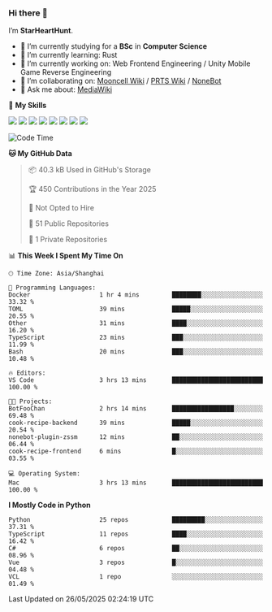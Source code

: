 ### Hi there 👋

I’m **StarHeartHunt**.

- 🏫 I’m currently studying for a **BSc** in **Computer Science**
- 🌱 I’m currently learning: Rust
- 🔭 I’m currently working on: Web Frontend Engineering / Unity Mobile Game Reverse Engineering
- 👯 I’m collaborating on: [Mooncell Wiki](https://fgo.wiki/) / [PRTS Wiki](http://prts.wiki/) / [NoneBot](https://github.com/nonebot)
- 💬 Ask me about: [MediaWiki](https://www.mediawiki.org)

🌟 **My Skills**

![](https://img.shields.io/badge/-Python-3e74a2?style=flat-square&logo=Python&logoColor=fff)
![](https://img.shields.io/badge/-Node.js-339933?style=flat-square&logo=node.js&logoColor=fff)
![](https://img.shields.io/badge/-Vue-4fc08d?style=flat-square&logo=vue.js&logoColor=fff)
![](https://img.shields.io/badge/-React-2d98ce?style=flat-square&logo=React&logoColor=fff)
![](https://img.shields.io/badge/-TypeScript-3178C6?style=flat-square&logo=TypeScript&logoColor=fff)
![](https://img.shields.io/badge/-Docker-2496ED?style=flat-square&logo=Docker&logoColor=fff)
![](https://img.shields.io/badge/-Linux-000000?style=flat-square&logo=Linux&logoColor=fff)
![](https://img.shields.io/badge/-Dotnet-512bd4?style=flat-square&logo=.net&logoColor=fff)

<!--START_SECTION:waka-->
![Code Time](http://img.shields.io/badge/Code%20Time-1%2C601%20hrs%2055%20mins-blue)

**🐱 My GitHub Data** 

> 📦 40.3 kB Used in GitHub's Storage 
 > 
> 🏆 450 Contributions in the Year 2025
 > 
> 🚫 Not Opted to Hire
 > 
> 📜 51 Public Repositories 
 > 
> 🔑 1 Private Repositories 
 > 
📊 **This Week I Spent My Time On** 

```text
🕑︎ Time Zone: Asia/Shanghai

💬 Programming Languages: 
Docker                   1 hr 4 mins         ████████░░░░░░░░░░░░░░░░░   33.32 % 
TOML                     39 mins             █████░░░░░░░░░░░░░░░░░░░░   20.55 % 
Other                    31 mins             ████░░░░░░░░░░░░░░░░░░░░░   16.20 % 
TypeScript               23 mins             ███░░░░░░░░░░░░░░░░░░░░░░   11.99 % 
Bash                     20 mins             ███░░░░░░░░░░░░░░░░░░░░░░   10.48 % 

🔥 Editors: 
VS Code                  3 hrs 13 mins       █████████████████████████   100.00 % 

🐱‍💻 Projects: 
BotFooChan               2 hrs 14 mins       █████████████████░░░░░░░░   69.48 % 
cook-recipe-backend      39 mins             █████░░░░░░░░░░░░░░░░░░░░   20.54 % 
nonebot-plugin-zssm      12 mins             ██░░░░░░░░░░░░░░░░░░░░░░░   06.44 % 
cook-recipe-frontend     6 mins              █░░░░░░░░░░░░░░░░░░░░░░░░   03.55 % 

💻 Operating System: 
Mac                      3 hrs 13 mins       █████████████████████████   100.00 % 
```

**I Mostly Code in Python** 

```text
Python                   25 repos            █████████░░░░░░░░░░░░░░░░   37.31 % 
TypeScript               11 repos            ████░░░░░░░░░░░░░░░░░░░░░   16.42 % 
C#                       6 repos             ██░░░░░░░░░░░░░░░░░░░░░░░   08.96 % 
Vue                      3 repos             █░░░░░░░░░░░░░░░░░░░░░░░░   04.48 % 
VCL                      1 repo              ░░░░░░░░░░░░░░░░░░░░░░░░░   01.49 % 
```




 Last Updated on 26/05/2025 02:24:19 UTC
<!--END_SECTION:waka-->
